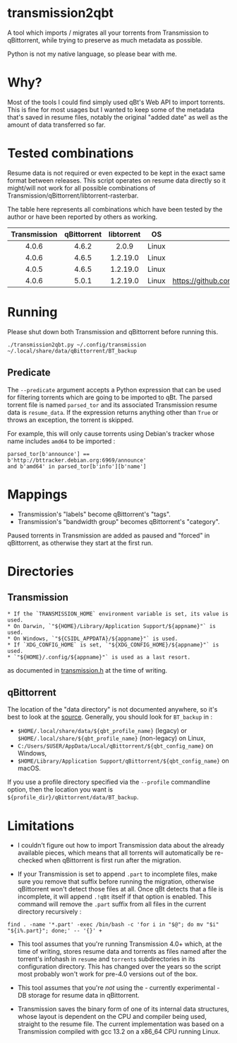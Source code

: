 # transmission2qbt

A tool which imports / migrates all your torrents from Transmission to
qBittorrent, while trying to preserve as much metadata as possible.

Python is not my native language, so please bear with me.

# Why?

Most of the tools I could find simply used qBt's Web API to import torrents.
This is fine for most usages but I wanted to keep some of the metadata that's
saved in resume files, notably the original "added date" as well as the amount
of data transferred so far.

# Tested combinations

Resume data is not required or even expected to be kept in the exact same format
between releases. This script operates on resume data directly so it might/will
not work for all possible combinations of
Transmission/qBittorrent/libtorrent-rasterbar.

The table here represents all combinations which have been tested by the author
or have been reported by others as working.

| Transmission | qBittorrent | libtorrent | OS    | Issue    |
| :----------: | :---------: | :--------: | :---: | :------: |
| 4.0.6        | 4.6.2       | 2.0.9      | Linux | N/A      |
| 4.0.6        | 4.6.5       | 1.2.19.0   | Linux | N/A      |
| 4.0.5        | 4.6.5       | 1.2.19.0   | Linux | N/A      |
| 4.0.6        | 5.0.1       | 1.2.19.0   | Linux | https://github.com/undertheironbridge/transmission2qbt/issues/1 |

# Running

Please shut down both Transmission and qBittorrent before running this.

```
./transmission2qbt.py ~/.config/transmission ~/.local/share/data/qBittorrent/BT_backup
```

## Predicate

The `--predicate` argument accepts a Python expression that can be used for
filtering torrents which are going to be imported to qBt. The parsed torrent
file is named `parsed_tor` and its associated Transmission resume data is
`resume_data`. If the expression returns anything other than `True` or throws
an exception, the torrent is skipped.

For example, this will only cause torrents using Debian's tracker whose name
includes `amd64` to be imported :

```
parsed_tor[b'announce'] == b'http://bttracker.debian.org:6969/announce'
and b'amd64' in parsed_tor[b'info'][b'name']
```

# Mappings

* Transmission's "labels" become qBittorrent's "tags".
* Transmission's "bandwidth group" becomes qBittorrent's "category".

Paused torrents in Transmission are added as paused and "forced" in qBittorrent,
as otherwise they start at the first run.

# Directories

## Transmission 

```
* If the `TRANSMISSION_HOME` environment variable is set, its value is used.
* On Darwin, `"${HOME}/Library/Application Support/${appname}"` is used.
* On Windows, `"${CSIDL_APPDATA}/${appname}"` is used.
* If `XDG_CONFIG_HOME` is set, `"${XDG_CONFIG_HOME}/${appname}"` is used.
* `"${HOME}/.config/${appname}"` is used as a last resort.
```

as documented in [transmission.h](https://github.com/transmission/transmission/blob/1f10c50979bbbbc8e694b52322dbdbfb25de65cc/libtransmission/transmission.h#L98)
at the time of writing.

## qBittorrent

The location of the "data directory" is not documented anywhere, so it's best to
look at the [source](https://github.com/qbittorrent/qBittorrent/blob/d71086e400162a2a4573a849ac454074e615a7c1/src/base/profile_p.cpp#L87).
Generally, you should look for `BT_backup` in :

* `$HOME/.local/share/data/${qbt_profile_name}` (legacy) or 
  `$HOME/.local/share/${qbt_profile_name}` (non-legacy) on Linux,
* `C:/Users/$USER/AppData/Local/qBittorrent/${qbt_config_name}` on Windows,
* `$HOME/Library/Application Support/qBittorrent/${qbt_config_name}` on macOS.

If you use a profile directory specified via the `--profile` commandline option,
then the location you want is `${profile_dir}/qBittorrent/data/BT_backup`.

# Limitations

* I couldn't figure out how to import Transmission data about the already
available pieces, which means that all torrents will automatically be re-checked
when qBittorrent is first run after the migration.

* If your Transmission is set to append `.part` to incomplete files, make sure
you remove that suffix before running the migration, otherwise qBittorrent won't
detect those files at all. Once qBt detects that a file is incomplete, it will
append `.!qBt` itself if that option is enabled. This command will remove the
`.part` suffix from all files in the current directory recursively :

```
find . -name '*.part' -exec /bin/bash -c 'for i in "$@"; do mv "$i" "${i%.part}"; done;' -- '{}' +
```

* This tool assumes that you're running Transmission 4.0+ which, at the time of
writing, stores resume data and torrents as files named after the torrent's
infohash in `resume` and `torrents` subdirectories in its configuration
directory. This has changed over the years so the script most probably won't
work for pre-4.0 versions out of the box.

* This tool assumes that you're _not_ using the - currently experimental - DB
storage for resume data in qBittorrent.

* Transmission saves the binary form of one of its internal data structures,
whose layout is dependent on the CPU and compiler being used, straight to the
resume file. The current implementation was based on a Transmission compiled
with gcc 13.2 on a x86_64 CPU running Linux.
